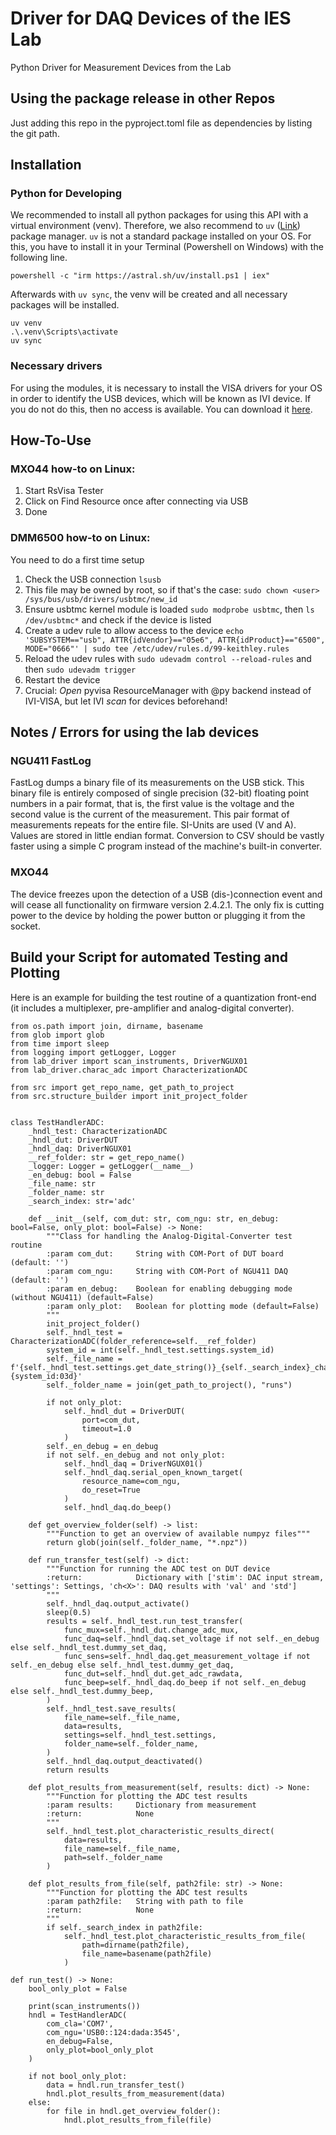 # Driver for DAQ Devices of the IES Lab
Python Driver for Measurement Devices from the Lab

## Using the package release in other Repos
Just adding this repo in the pyproject.toml file as dependencies by listing the git path.

## Installation
### Python for Developing
We recommended to install all python packages for using this API with a virtual environment (venv). Therefore, we also recommend to `uv` ([Link](https://docs.astral.sh/uv/)) package manager. `uv` is not a standard package installed on your OS. For this, you have to install it in your Terminal (Powershell on Windows) with the following line.
````
powershell -c "irm https://astral.sh/uv/install.ps1 | iex"
````
Afterwards with ``uv sync``, the venv will be created and all necessary packages will be installed.
````
uv venv
.\.venv\Scripts\activate  
uv sync
````
### Necessary drivers
For using the modules, it is necessary to install the VISA drivers for your OS in order to identify the USB devices, which will be known as IVI device. If you do not do this, then no access is available.
You can download it [here](https://www.rohde-schwarz.com/de/driver-pages/fernsteuerung/3-visa-und-tools_231388.html).

## How-To-Use
### MXO44 how-to on Linux:
1. Start RsVisa Tester
2. Click on Find Resource once after connecting via USB
3. Done

### DMM6500 how-to on Linux:
You need to do a first time setup
1. Check the USB connection `lsusb`
2. This file may be owned by root, so if that's the case:
`sudo chown <user> /sys/bus/usb/drivers/usbtmc/new_id`
3. Ensure usbtmc kernel module is loaded `sudo modprobe usbtmc`, then `ls /dev/usbtmc*`
and check if the device is listed
4. Create a udev rule to allow access to the device
`echo 'SUBSYSTEM=="usb", ATTR{idVendor}=="05e6", ATTR{idProduct}=="6500", MODE="0666"' | sudo tee /etc/udev/rules.d/99-keithley.rules`
5. Reload the udev rules with `sudo udevadm control --reload-rules` and then `sudo udevadm trigger`
6. Restart the device
7. Crucial: *Open* pyvisa ResourceManager with @py backend instead of IVI-VISA, but let IVI
*scan* for devices beforehand!

## Notes / Errors for using the lab devices
### NGU411 FastLog
FastLog dumps a binary file of its measurements on the USB stick. This binary
file is entirely composed of single precision (32-bit) floating point numbers
in a pair format, that is, the first value is the voltage and the second value
is the current of the measurement. This pair format of measurements repeats
for the entire file. SI-Units are used (V and A). Values are stored in little
endian format. Conversion to CSV should be vastly faster using a simple C
program instead of the machine's built-in converter.

### MXO44
The device freezes upon the detection of a USB (dis-)connection event and will
cease all functionality on firmware version 2.4.2.1. The only fix is cutting
power to the device by holding the power button or plugging it from the socket.

## Build your Script for automated Testing and Plotting
Here is an example for building the test routine of a quantization front-end (it includes a multiplexer, pre-amplifier and analog-digital converter).  

````
from os.path import join, dirname, basename
from glob import glob
from time import sleep
from logging import getLogger, Logger
from lab_driver import scan_instruments, DriverNGUX01
from lab_driver.charac_adc import CharacterizationADC

from src import get_repo_name, get_path_to_project
from src.structure_builder import init_project_folder


class TestHandlerADC:
    _hndl_test: CharacterizationADC
    _hndl_dut: DriverDUT
    _hndl_daq: DriverNGUX01
    __ref_folder: str = get_repo_name()
    _logger: Logger = getLogger(__name__)
    _en_debug: bool = False
    _file_name: str
    _folder_name: str
    _search_index: str='adc'

    def __init__(self, com_dut: str, com_ngu: str, en_debug: bool=False, only_plot: bool=False) -> None:
        """Class for handling the Analog-Digital-Converter test routine
        :param com_dut:     String with COM-Port of DUT board (default: '')
        :param com_ngu:     String with COM-Port of NGU411 DAQ (default: '')
        :param en_debug:    Boolean for enabling debugging mode (without NGU411) (default=False)
        :param only_plot:   Boolean for plotting mode (default=False)
        """
        init_project_folder()
        self._hndl_test = CharacterizationADC(folder_reference=self.__ref_folder)
        system_id = int(self._hndl_test.settings.system_id)
        self._file_name = f'{self._hndl_test.settings.get_date_string()}_{self._search_index}_charac_id-{system_id:03d}'
        self._folder_name = join(get_path_to_project(), "runs")

        if not only_plot:
            self._hndl_dut = DriverDUT(
                port=com_dut,
                timeout=1.0
            )
        self._en_debug = en_debug
        if not self._en_debug and not only_plot:
            self._hndl_daq = DriverNGUX01()
            self._hndl_daq.serial_open_known_target(
                resource_name=com_ngu,
                do_reset=True
            )
            self._hndl_daq.do_beep()

    def get_overview_folder(self) -> list:
        """Function to get an overview of available numpyz files"""
        return glob(join(self._folder_name, "*.npz"))

    def run_transfer_test(self) -> dict:
        """Function for running the ADC test on DUT device
        :return:            Dictionary with ['stim': DAC input stream, 'settings': Settings, 'ch<X>': DAQ results with 'val' and 'std']
        """
        self._hndl_daq.output_activate()
        sleep(0.5)
        results = self._hndl_test.run_test_transfer(
            func_mux=self._hndl_dut.change_adc_mux,
            func_daq=self._hndl_daq.set_voltage if not self._en_debug else self._hndl_test.dummy_set_daq,
            func_sens=self._hndl_daq.get_measurement_voltage if not self._en_debug else self._hndl_test.dummy_get_daq,
            func_dut=self._hndl_dut.get_adc_rawdata,
            func_beep=self._hndl_daq.do_beep if not self._en_debug else self._hndl_test.dummy_beep,
        )
        self._hndl_test.save_results(
            file_name=self._file_name,
            data=results,
            settings=self._hndl_test.settings,
            folder_name=self._folder_name,
        )
        self._hndl_daq.output_deactivated()
        return results

    def plot_results_from_measurement(self, results: dict) -> None:
        """Function for plotting the ADC test results
        :param results:     Dictionary from measurement
        :return:            None
        """
        self._hndl_test.plot_characteristic_results_direct(
            data=results,
            file_name=self._file_name,
            path=self._folder_name
        )

    def plot_results_from_file(self, path2file: str) -> None:
        """Function for plotting the ADC test results
        :param path2file:   String with path to file
        :return:            None
        """
        if self._search_index in path2file:
            self._hndl_test.plot_characteristic_results_from_file(
                path=dirname(path2file),
                file_name=basename(path2file)
            )

def run_test() -> None:
    bool_only_plot = False

    print(scan_instruments())
    hndl = TestHandlerADC(
        com_cla='COM7',
        com_ngu='USB0::124:dada:3545',
        en_debug=False,
        only_plot=bool_only_plot
    )

    if not bool_only_plot:
        data = hndl.run_transfer_test()
        hndl.plot_results_from_measurement(data)
    else:
        for file in hndl.get_overview_folder():
            hndl.plot_results_from_file(file)
````